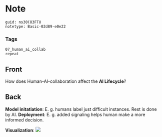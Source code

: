 # Note
```
guid: ns30(O3FTU
notetype: Basic-02d89-e0e22
```

### Tags
```
07_human_ai_collab
repeat
```

## Front
How does Human-AI-collaboration affect the <b>AI Lifecycle</b>?

## Back
<b>Model initatiation</b>: E. g. humans label just difficult instances. Rest is done by AI.
<b>Deployment</b>: E. g. added signaling helps human make a more informed decision.

<b>Visualization</b>:
<img src="83334586.png">
